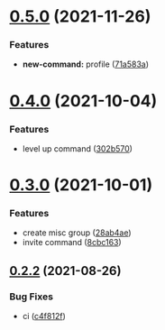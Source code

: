 # [0.5.0](https://github.com/Alphasians/AinaBot/compare/v0.4.0...v0.5.0) (2021-11-26)


### Features

* **new-command:** profile ([71a583a](https://github.com/Alphasians/AinaBot/commit/71a583a6ce87eec3218302147002bf3ecb54c454))



# [0.4.0](https://github.com/Alphasians/AinaBot/compare/v0.3.0...v0.4.0) (2021-10-04)


### Features

* level up command ([302b570](https://github.com/Alphasians/AinaBot/commit/302b57021c33c00196764315fcd86bcf842242d5))



# [0.3.0](https://github.com/Alphasians/AinaBot/compare/v0.2.3...v0.3.0) (2021-10-01)


### Features

* create misc group ([28ab4ae](https://github.com/Alphasians/AinaBot/commit/28ab4ae626bf8887afe22bb03124904e6ccd893e))
* invite command ([8cbc163](https://github.com/Alphasians/AinaBot/commit/8cbc163b9536b922359707ddac5882e475c9035d))



## [0.2.2](https://github.com/Alphasians/AinaBot/compare/v0.2.1...v0.2.2) (2021-08-26)


### Bug Fixes

* ci ([c4f812f](https://github.com/Alphasians/AinaBot/commit/c4f812ff0a9a7f92b98bc54bcb0c7d21cd4fe2c7))



